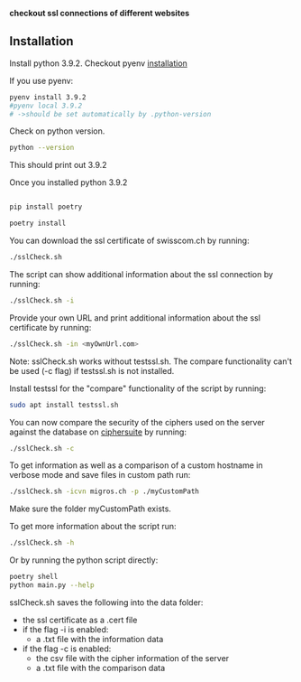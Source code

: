 **checkout ssl connections of different websites**

## Installation

Install python 3.9.2. Checkout pyenv [installation](https://github.com/pyenv/pyenv-installer)

If you use pyenv:

```bash
pyenv install 3.9.2
#pyenv local 3.9.2
# ->should be set automatically by .python-version
```

Check on python version.

```bash
python --version
```

This should print out 3.9.2

Once you installed python 3.9.2

```bash

pip install poetry

poetry install

```

You can download the ssl certificate of swisscom.ch by running:

```bash
./sslCheck.sh
```

The script can show additional information about the ssl connection by running:

```bash
./sslCheck.sh -i
```

Provide your own URL and print additional information about the ssl certificate by running:

```bash
./sslCheck.sh -in <myOwnUrl.com>
```

Note: sslCheck.sh works without testssl.sh. The compare functionality can't be used (-c flag) if testssl.sh is not installed.

Install testssl for the "compare" functionality of the script by running:

```bash
sudo apt install testssl.sh
```

You can now compare the security of the ciphers used on the server against the database on [ciphersuite](https://ciphersuite.info/) by running:

```bash
./sslCheck.sh -c
```

To get information as well as a comparison of a custom hostname in verbose mode and save files in custom path run:

```bash
./sslCheck.sh -icvn migros.ch -p ./myCustomPath
```

Make sure the folder myCustomPath exists.

To get more information about the script run:

```bash
./sslCheck.sh -h
```

Or by running the python script directly:

```bash
poetry shell
python main.py --help
```

sslCheck.sh saves the following into the data folder:

- the ssl certificate as a .cert file
- if the flag -i is enabled:
  - a .txt file with the information data
- if the flag -c is enabled:
  - the csv file with the cipher information of the server
  - a .txt file with the comparison data
